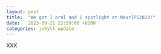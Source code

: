 ```yaml
---
layout: post
title:  "We got 1 oral and 1 spotlight at NeurIPS2023!"
date:   2023-09-21 22:59:00 +0100
categories: jekyll update
---
```


XXX
